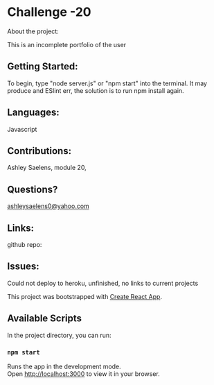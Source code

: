 # Challenge -20

 About the project:

This is an incomplete portfolio of the user

## Getting Started:

To begin, type "node server.js" or "npm start" into the terminal. It may produce and ESlint err, the solution is to run npm install again. 

## Languages:

Javascript 

## Contributions:

 Ashley Saelens, module 20, 

## Questions?

ashleysaelens0@yahoo.com

## Links:

github repo: 


## Issues:

Could not deploy to heroku, unfinished, no links to current projects

This project was bootstrapped with [Create React App](https://github.com/facebook/create-react-app).

## Available Scripts

In the project directory, you can run:

### `npm start`

Runs the app in the development mode.\
Open [http://localhost:3000](http://localhost:3000) to view it in your browser.

